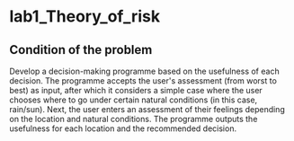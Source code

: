 # lab1_Theory_of_risk

## Сondition of the problem
Develop a decision-making programme based on the usefulness of each decision. The programme accepts the user's assessment (from worst to best) as input, after which it considers a simple case where the user chooses where to go under certain natural conditions (in this case, rain/sun). Next, the user enters an assessment of their feelings depending on the location and natural conditions. The programme outputs the usefulness for each location and the recommended decision.

